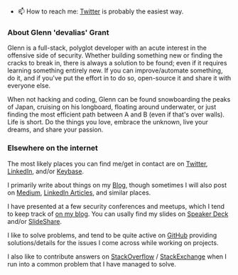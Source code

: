 <!--
**0xdevalias/0xdevalias** is a ✨ _special_ ✨ repository because its `README.md` (this file) appears on your GitHub profile.

Here are some ideas to get you started:

- 🔭 I’m currently working on ...
- 🌱 I’m currently learning ...
- 👯 I’m looking to collaborate on ...
- 🤔 I’m looking for help with ...
- 💬 Ask me about ...
- 📫 How to reach me: ...
- 😄 Pronouns: ...
- ⚡ Fun fact: ...
-->

- 📫 How to reach me: [Twitter](https://twitter.com/_devalias) is probably the easiest way.

### About Glenn 'devalias' Grant

Glenn is a full-stack, polyglot developer with an acute interest in the offensive side of security. Whether building something new or finding the cracks to break in, there is always a solution to be found; even if it requires learning something entirely new. If you can improve/automate something, do it, and if you've put the effort in to do so, open-source it and share it with everyone else.

When not hacking and coding, Glenn can be found snowboarding the peaks of Japan, cruising on his longboard, floating around underwater, or just finding the most efficient path between A and B (even if that's over walls). Life is short. Do the things you love, embrace the unknown, live your dreams, and share your passion. 

### Elsewhere on the internet

The most likely places you can find me/get in contact are on [Twitter](https://twitter.com/_devalias), [LinkedIn](https://www.linkedin.com/in/glenn-devalias-grant/), and/or [Keybase](https://keybase.io/devalias).

I primarily write about things on my [Blog](https://www.devalias.net/), though sometimes I will also post on [Medium](https://medium.com/@devalias), [LinkedIn Articles](https://www.linkedin.com/in/glenn-devalias-grant/detail/recent-activity/posts/), and similar places.

I have presented at a few security conferences and meetups, which I tend to keep track of [on my blog](https://www.devalias.net/speaker/). You can usally find my slides on [Speaker Deck](https://speakerdeck.com/0xdevalias) and/or [SlideShare](https://www.slideshare.net/GlenndevaliasGrant).

I like to solve problems, and tend to be quite active on [GitHub](https://github.com/0xdevalias) providing solutions/details for the issues I come across while working on projects.

I also like to contribute answers on [StackOverflow](https://stackoverflow.com/users/1137085/glenn-devalias) / [StackExchange](https://stackexchange.com/users/1156663/devalias?tab=activity) when I run into a common problem that I have managed to solve.
